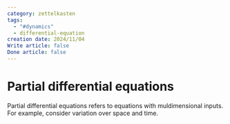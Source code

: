 ```yaml
---
category: zettelkasten
tags:
  - "#dynamics"
  - differential-equation
creation date: 2024/11/04
Write article: false
Done article: false
---
```

# Partial differential equations

Partial differential equations refers to equations with muldimensional inputs. For example, consider variation over space and time.


